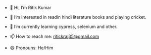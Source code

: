 - 👋 Hi, I’m Ritik Kumar
  
- 👀 I’m interested in readin hindi literature books and playing cricket.
  
- 🌱 I’m currently learning cypress, selenium and other.
  
- 📫 How to reach me: ritickraj35@gmail.com
  
- 😄 Pronouns: He/Him
  
  

<!---
ritick979/ritick979 is a ✨ special ✨ repository because its `README.md` (this file) appears on your GitHub profile.
You can click the Preview link to take a look at your changes.
--->
